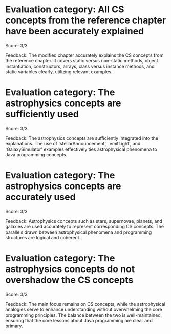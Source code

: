 # Evaluation category: All CS concepts from the reference chapter have been accurately explained

Score: 3/3

Feedback: The modified chapter accurately explains the CS concepts from the reference chapter. It covers static versus non-static methods, object instantiation, constructors, arrays, class versus instance methods, and static variables clearly, utilizing relevant examples.

# Evaluation category: The astrophysics concepts are sufficiently used

Score: 3/3

Feedback: The astrophysics concepts are sufficiently integrated into the explanations. The use of 'stellarAnnouncement', 'emitLight', and 'GalaxySimulator' examples effectively ties astrophysical phenomena to Java programming concepts.

# Evaluation category: The astrophysics concepts are accurately used

Score: 3/3

Feedback: Astrophysics concepts such as stars, supernovae, planets, and galaxies are used accurately to represent corresponding CS concepts. The parallels drawn between astrophysical phenomena and programming structures are logical and coherent.

# Evaluation category: The astrophysics concepts do not overshadow the CS concepts

Score: 3/3

Feedback: The main focus remains on CS concepts, while the astrophysical analogies serve to enhance understanding without overwhelming the core programming principles. The balance between the two is well-maintained, ensuring that the core lessons about Java programming are clear and primary.

